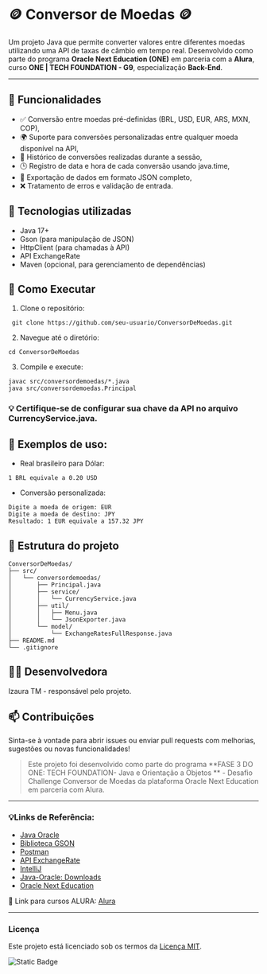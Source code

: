 # 🪙 Conversor de Moedas 🪙
Um projeto Java que permite converter valores entre diferentes moedas utilizando uma API de taxas de câmbio em tempo real. 
Desenvolvido como parte do programa **Oracle Next Education (ONE)** em parceria com a **Alura**, curso **ONE | TECH FOUNDATION - G9**, especialização **Back-End**.

---
## 📌 Funcionalidades
- ✅ Conversão entre moedas pré-definidas (BRL, USD, EUR, ARS, MXN, COP),
- 🌍 Suporte para conversões personalizadas entre qualquer moeda disponível na API,
- 📜 Histórico de conversões realizadas durante a sessão,
- 🕒 Registro de data e hora de cada conversão usando java.time,
- 📁 Exportação de dados em formato JSON completo,
- ❌ Tratamento de erros e validação de entrada.

## 🧰 Tecnologias utilizadas
- Java 17+ 
- Gson (para manipulação de JSON) 
- HttpClient (para chamadas à API)
- API ExchangeRate
- Maven (opcional, para gerenciamento de dependências)

## 🚀 Como Executar
1. Clone o repositório:

``` git clone https://github.com/seu-usuario/ConversorDeMoedas.git```

2. Navegue até o diretório:
```
cd ConversorDeMoedas
```
3. Compile e execute:
 ```
javac src/conversordemoedas/*.java
java src/conversordemoedas.Principal
   ```

### 💡 Certifique-se de configurar sua chave da API no arquivo CurrencyService.java.

## 🔳 Exemplos de uso:
- Real brasileiro para Dólar:
```
1 BRL equivale a 0.20 USD
```
- Conversão personalizada:
```
Digite a moeda de origem: EUR
Digite a moeda de destino: JPY
Resultado: 1 EUR equivale a 157.32 JPY

```

## 📂 Estrutura do projeto
```
ConversorDeMoedas/
├── src/
│   └── conversordemoedas/
│       ├── Principal.java
│       ├── service/
│       │   └── CurrencyService.java
│       ├── util/
│       │   ├── Menu.java
│       │   └── JsonExporter.java
│       └── model/
│           └── ExchangeRatesFullResponse.java
├── README.md
└── .gitignore

```




## 👩‍💻 Desenvolvedora
Izaura TM - responsável pelo projeto.

## 📫 Contribuições
Sinta-se à vontade para abrir issues ou enviar pull requests com melhorias, sugestões ou novas funcionalidades!

> Este projeto foi desenvolvido como parte do programa **FASE 3 DO ONE: TECH FOUNDATION- Java e Orientação a Objetos ** - Desafio Challenge Conversor de Moedas da plataforma Oracle Next Education em parceria com Alura.

---

 ### 💡Links de Referência:
- [Java Oracle]((https://www.oracle.com/br/java/technologies/downloads/))
- [Biblioteca GSON](https://mvnrepository.com/artifact/com.google.code.gson/gson/2.11.0)
- [Postman](https://www.postman.com/downloads/)
- [API ExchangeRate](https://www.exchangerate-api.com/)
- [IntelliJ](https://www.jetbrains.com/pt-br/)
- [Java-Oracle: Downloads](https://www.oracle.com/br/java/technologies/downloads/)
- [Oracle Next Education](https://www.oracle.com/br/education/oracle-next-education/)
  
📎 Link para cursos ALURA: [Alura](https://www.alura.com.br/) 

---

### Licença

Este projeto está licenciado sob os termos da [Licença MIT](LICENSE).

<img alt="Static Badge" src="https://img.shields.io/badge/license-MIT-green">
